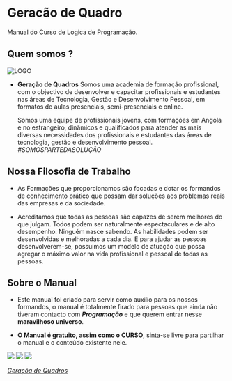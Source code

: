 # Geracão de Quadro
Manual do Curso de Logica de Programação.

## Quem somos ?

![LOGO](http://geracaodequadros.online/web/image/website/1/logo/Gera%C3%A7%C3%A3o%20de%20Quadros%20-%20Forma%C3%A7%C3%A3o%20Profissional?unique=2f92487)

   - **Geração de Quadros**
        Somos uma academia de formação profissional, com o objectivo de desenvolver e capacitar profissionais e estudantes nas áreas de Tecnologia, Gestão e Desenvolvimento Pessoal, em formatos de aulas presenciais, semi-presenciais e online.

        Somos uma equipe de profissionais jovens, com formações em Angola e no estrangeiro, dinâmicos e qualificados para atender as mais diversas necessidades dos profissionais e estudantes das áreas de tecnologia, gestão e desenvolvimento pessoal. 
       *#SOMOSPARTEDASOLUÇÃO*

## Nossa Filosofia de Trabalho

   - As Formações que proporcionamos são focadas e dotar os formandos de conhecimento prático que possam dar soluções aos problemas reais das empresas e da sociedade. 

   - Acreditamos que todas as pessoas são capazes de serem melhores do que julgam. Todos podem ser naturalmente espectaculares e de alto desempenho. Ninguém nasce sabendo. As habilidades podem ser desenvolvidas e melhoradas a cada dia. E para ajudar as pessoas desenvolverem-se, possuímos um modelo de atuação que possa agregar o máximo valor na vida profissional e pessoal de todas as pessoas. 

## Sobre o Manual

   - Este manual foi criado para servir como auxilio para os nossos formandos, o manual é totalmente  firado para pessoas que ainda não tiveram contacto com ***Programação***  e que querem entrar nesse **maravilhoso universo**.

   - **O Manual é gratuito, assim como o CURSO**, sinta-se livre para partilhar o manual e o conteúdo existente nele.


[<img src="https://img.shields.io/badge/linkedin-%230077B5.svg?&style=for-the-badge&logo=linkedin&logoColor=white" />](https://www.linkedin.com/company/18094715/) [<img src = "https://img.shields.io/badge/instagram-%23E4405F.svg?&style=for-the-badge&logo=instagram&logoColor=white">](https://www.instagram.com/geracaodequadros/) [<img src = "https://img.shields.io/badge/facebook-%231877F2.svg?&style=for-the-badge&logo=facebook&logoColor=white">](https://www.facebook.com/geracaodequadros/)

[*Geraçõa de Quadros*](https://geracaodequadros.com)
